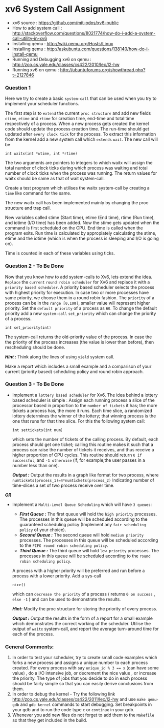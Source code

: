 
# xv6 System Call Assignment

- xv6 source : <https://github.com/mit-pdos/xv6-public>
- How to add system call : <http://stackoverflow.com/questions/8021774/how-do-i-add-a-system-call-utility-in-xv6>
- Installing qemu : <http://wiki.qemu.org/Hosts/Linux>
- Installing qemu : <http://askubuntu.com/questions/138140/how-do-i-install-qemu>
- Running and Debugging xv6 on qemu : <http://zoo.cs.yale.edu/classes/cs422/2010/lec/l2-hw>
- Running xv6 on qemu : <http://ubuntuforums.org/showthread.php?t=2127846>

### Question 1

Here we try to create a basic `system-call` that can be used when you try to implement your scheduler functions. 

The first step is to `extend` the current `proc structure` and add new fields `ctime`, `etime` and `rtime` for
creation time, end-time and total time respectively of a process. When a new process gets created the kernel code should update the process creation time. The run-time should get updated after `every clock tick` for
the process. To extract this information from the kernel add a new system call which `extends` `wait`. The new call will be

`int waitx(int *wtime, int *rtime)`

The two arguments are pointers to integers to which waitx will assign the total number of clock ticks during which process was waiting and total number of clock ticks when the process was running. The return values for waitx should be same as that of wait system-call. 

Create a test program which utilises the waitx system-call by creating a
`time` like command for the same.

The new waitx call has been implemented mainly by changing the proc structure and trap call.

New variables called stime (Start time), etime (End time), rtime (Run time), and iotime (I/O time) has been added. Now the stime gets updated when the command is first scheduled on the CPU. End time is called when the program exits. Run time is calculated by appropiately calculating the stime, etime and the iotime (which is when the process is sleeping and I/O is going on). 

Time is counted in each of these variables using ticks.

### Question 2 - To Be Done

Now that you know how to add system-calls to Xv6, lets extend the idea. `Replace` the `current` `round robin scheduler` for Xv6 and replace it with a `priority based scheduler`. A priority based scheduler selects the process
with highest priority for execution. In case two or more processes have same priority, we choose them in a round robin fashion. The `priority` of a process can be in the `range [0,100]`, smaller value will represent higher priority. Set the `default priority` of a process as `60`. To change the default priority add a new `system-call` `set_priority` which can change the priority of a process.

`int set_priority(int)`

The system-call returns the old-priority value of the process. In case the the priority of the process increases (the value is lower than before), then rescheduling should be done.

***Hint :*** Think along the lines of using `yield` system call. 

Make a report which includes a small example and a comparison of your current (priority based) scheduling policy and round robin approach.

### Question 3 - To Be Done

- Implement a `lottery based scheduler` for Xv6. The idea 	behind a lottery based scheduler is simple : Assign 	each running process a slice of the processor based in 	proportion to the `number of tickets` it has; the more
	tickets a process has, the more it runs. Each time slice, a randomized lottery determines the winner of the lottery; that winning process is the one that runs for that time slice. For this the following system call:

	`int settickets(int num)` 

	which sets the number of tickets of the calling process. By default, each process should get one ticket; calling this routine makes it such that a process can raise the number of tickets it receives, and thus receive a higher proportion of CPU cycles. This routine should return `0 if successful`, and `-1 otherwise` (if, for example,the user passes in a number less than one).

	***Output :***
	Output the results in a graph like format for two process, where `numtickets(process_1)=4*numtickets(process_2)`
	Indicating number of time-slices a set of two process receive over time.

***OR***

- Implement a `Multi-Level Queue Scheduling` which will 	have `3 queues`:
	- ***First Queue :*** The first queue will hold the `high priority` processes. The processes in this queue will be scheduled according to the guaranteed scheduling policy (Implement any `fair scheduling policy` of your choice).
	- ***Second Queue :*** The second queue will hold `medium priority` processes. The processes in this queue will be scheduled according to the `FIFO round robin scheduling policy`.
	- ***Third Queue :*** The third queue will hold `low priority` processes. The processes in this queue will be scheduled according to the `round robin scheduling policy`.
	
	A process with a higher priority will be preferred and run before a process with a lower priority. Add a sys-call 

	`nice()`

	which can `decrease the priority` of a process ( returns `0 on success` , `else -1` ) and can be used to demonstrate the results.

	***Hint:*** Modify the proc structure for storing the priority of every process.

	***Output :*** Output the results in the form of a report for a small example which demonstrates the correct working of the scheduler. Utilise the output of `waitx` system-call, and report the average turn-around time for each of the process.

### General Comments:

1. In order to test your scheduler, try to create small code examples which forks a new process and assigns a unique number to each process created. For every process with say `unique_id % 3 == x` (can have some
value) , do a I/O intensive job, or decrement the nice value , or increase the priority. The type of jobs that you decide to do in each process should be fairly simple so that you can easily derive conclusions from them.
2. In order to debug the kernel - Try the following link <http://zoo.cs.yale.edu/classes/cs422/2011/lec/l2-hw> and use `make qemu-gdb` and `gdb kernel` commands to start debugging. Set breakpoints in your gdb and to run the code type `c` or `continue` in your gdb.
3. Whenever you add new files do not forget to add them to the `Makefile` so that they get included in the build.
